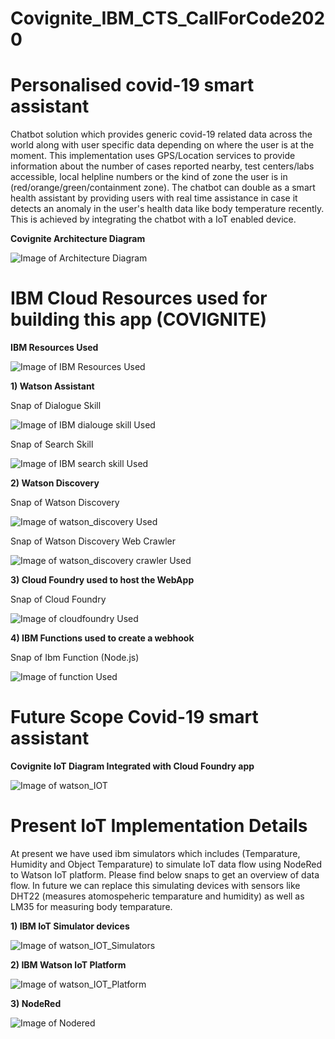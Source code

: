 # Covignite_IBM_CTS_CallForCode2020
# Personalised covid-19 smart assistant

Chatbot solution which provides generic covid-19 related data across the world along with user specific data depending on where the user is at the moment. This implementation uses GPS/Location services to provide information about the number of cases reported nearby, test centers/labs accessible, local helpline numbers or the kind of zone the user is in (red/orange/green/containment zone). The chatbot can double as a smart health assistant by providing users with real time assistance in case it detects an anomaly in the user's health data like body temperature recently. This is achieved by integrating the chatbot with a IoT enabled device.

**Covignite Architecture Diagram**

![Image of Architecture Diagram](https://raw.githubusercontent.com/CloudKnightsADM/Covignite_IBM_CTS_CallForCode2020/master/IBM%20Resources/IBM%20Resource%20Snapshots/Covignite_Architectural_Diagram.jpg)


# IBM Cloud Resources used for building this app (COVIGNITE)


**IBM Resources Used**


![Image of IBM Resources Used](https://raw.githubusercontent.com/CloudKnightsADM/Covignite_IBM_CTS_CallForCode2020/master/IBM%20Resources/IBM%20Resource%20Snapshots/CloudKnight_Covignite_Resources.jpg)

**1) Watson Assistant**


Snap of Dialogue Skill


![Image of IBM dialouge skill Used](https://raw.githubusercontent.com/CloudKnightsADM/Covignite_IBM_CTS_CallForCode2020/master/IBM%20Resources/IBM%20Resource%20Snapshots/WatsonAssistant_Dialogue%20skill.jpg)

Snap of Search Skill


![Image of IBM search skill Used](https://raw.githubusercontent.com/CloudKnightsADM/Covignite_IBM_CTS_CallForCode2020/master/IBM%20Resources/IBM%20Resource%20Snapshots/WatsonAssistant_Dialogue%20skill.jpg)

**2) Watson Discovery**


Snap of Watson Discovery 


![Image of watson_discovery Used](https://raw.githubusercontent.com/CloudKnightsADM/Covignite_IBM_CTS_CallForCode2020/master/IBM%20Resources/IBM%20Resource%20Snapshots/CloudKnight_Covignite_WatsonDiscovery.jpg)


Snap of Watson Discovery Web Crawler


![Image of watson_discovery crawler Used](https://raw.githubusercontent.com/CloudKnightsADM/Covignite_IBM_CTS_CallForCode2020/master/IBM%20Resources/IBM%20Resource%20Snapshots/CloudKnight_Covignite_WatsonDiscovery_WebCrawler.jpg)


**3) Cloud Foundry used to host the WebApp**

Snap of Cloud Foundry


![Image of cloudfoundry Used](https://raw.githubusercontent.com/CloudKnightsADM/Covignite_IBM_CTS_CallForCode2020/master/IBM%20Resources/IBM%20Resource%20Snapshots/Cloud%20Foundry.jpg)


**4) IBM Functions used to create a webhook**

Snap of Ibm Function (Node.js)

![Image of function Used](https://raw.githubusercontent.com/CloudKnightsADM/Covignite_IBM_CTS_CallForCode2020/master/IBM%20Resources/IBM%20Resource%20Snapshots/CloudKnight_Covignite_Function.jpg)


# Future Scope Covid-19 smart assistant

**Covignite IoT Diagram Integrated with Cloud Foundry app**

![Image of watson_IOT](https://raw.githubusercontent.com/CloudKnightsADM/Covignite_IBM_CTS_CallForCode2020/master/IBM%20Resources/IBM%20IoT%20Snaps%20_FutureScope/Covignite_IoT_Diagram.jpg)

# Present IoT Implementation Details

At present we have used ibm simulators which includes (Temparature, Humidity and Object Temparature) to simulate IoT data flow using NodeRed to Watson IoT platform.
Please find below snaps to get an overview of data flow. In future we can replace this simulating devices with sensors like DHT22 (measures atomospeheric temparature and humidity) as well as LM35 for measuring body temparature.


**1) IBM IoT Simulator devices**

![Image of watson_IOT_Simulators](https://raw.githubusercontent.com/CloudKnightsADM/Covignite_IBM_CTS_CallForCode2020/master/IBM%20Resources/IBM%20IoT%20Snaps%20_FutureScope/IoT_Simulated_Sensors.jpg)

**2) IBM Watson IoT Platform**

![Image of watson_IOT_Platform](https://raw.githubusercontent.com/CloudKnightsADM/Covignite_IBM_CTS_CallForCode2020/master/IBM%20Resources/IBM%20IoT%20Snaps%20_FutureScope/IOT_Platform.jpg)

**3) NodeRed**

![Image of Nodered](https://raw.githubusercontent.com/CloudKnightsADM/Covignite_IBM_CTS_CallForCode2020/master/IBM%20Resources/IBM%20IoT%20Snaps%20_FutureScope/NodeRed.jpg)

